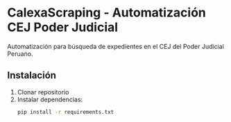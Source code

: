 # CalexaScraping - Automatización CEJ Poder Judicial

Automatización para búsqueda de expedientes en el CEJ del Poder Judicial Peruano.

## Instalación

1. Clonar repositorio
2. Instalar dependencias:
   ```bash
   pip install -r requirements.txt